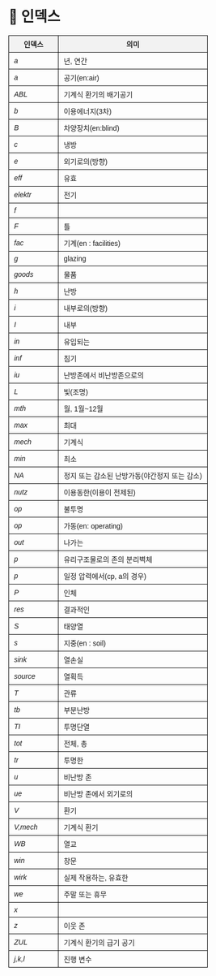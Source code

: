 # 🔹 인덱스

<!DOCTYPE html>
<html lang="ko">
<head>
  <meta charset="UTF-8">
  <title>인덱스 정의 표</title>
  <style>
    table {
      border-collapse: collapse;
      width: 100%;
      font-family: "Malgun Gothic", sans-serif;
      font-size: 14px;
    }
    th, td {
      border: 1px solid black;
      padding: 6px 10px;
      vertical-align: middle;
      text-align: left;
    }
    th {
      background-color: #f2f2f2;
      text-align: center;
    }
    i {
      font-style: italic;
    }
  </style>
</head>
<body>

<table>
  <tr>
    <th style="width: 25%;">인덱스</th>
    <th>의미</th>
  </tr>
  <tr><td><i>a</i></td><td>년, 연간</td></tr>
  <tr><td><i>a</i></td><td>공기(en:air)</td></tr>
  <tr><td><i>ABL</i></td><td>기계식 환기의 배기공기</td></tr>
  <tr><td><i>b</i></td><td>이용에너지(3차)</td></tr>
  <tr><td><i>B</i></td><td>차양장치(en:blind)</td></tr>
  <tr><td><i>c</i></td><td>냉방</td></tr>
  <tr><td><i>e</i></td><td>외기로의(방향)</td></tr>
  <tr><td><i>eff</i></td><td>유효</td></tr>
  <tr><td><i>elektr</i></td><td>전기</td></tr>
  <tr><td><i>f</i></td><td></td></tr>
  <tr><td><i>F</i></td><td>틀</td></tr>
  <tr><td><i>fac</i></td><td>기계(en : facilities)</td></tr>
  <tr><td><i>g</i></td><td>glazing</td></tr>
  <tr><td><i>goods</i></td><td>물품</td></tr>
  <tr><td><i>h</i></td><td>난방</td></tr>
  <tr><td><i>i</i></td><td>내부로의(방향)</td></tr>
  <tr><td><i>I</i></td><td>내부</td></tr>
  <tr><td><i>in</i></td><td>유입되는</td></tr>
   <tr><td><i>inf</i></td><td>침기</td></tr>
  <tr><td><i>iu</i></td><td>난방존에서 비난방존으로의</td></tr>
  <tr><td><i>L</i></td><td>빛(조명)</td></tr>
  <tr><td><i>mth</i></td><td>월, 1월~12월</td></tr>
  <tr><td><i>max</i></td><td>최대</td></tr>
  <tr><td><i>mech</i></td><td>기계식</td></tr>
  <tr><td><i>min</i></td><td>최소</td></tr>
  <tr><td><i>NA</i></td><td>정지 또는 감소된 난방가동(야간정지 또는 감소)</td></tr>
  <tr><td><i>nutz</i></td><td>이용동한(이용이 전제된)</td></tr>
  <tr><td><i>op</i></td><td>불투명</td></tr>
  <tr><td><i>op</i></td><td>가동(en: operating)</td></tr>
  <tr><td><i>out</i></td><td>나가는</td></tr>
  <tr><td><i>p</i></td><td>유리구조물로의 존의 분리벽체</td></tr>
  <tr><td><i>p</i></td><td>일정 압력에서(cp, a의 경우)</td></tr>
  <tr><td><i>P</i></td><td>인체</td></tr>
  <tr><td><i>res</i></td><td>결과적인</td></tr>
  <tr><td><i>S</i></td><td>태양열</td></tr>
  <tr><td><i>s</i></td><td>지중(en : soil)</td></tr>
  <tr><td><i>sink</i></td><td>열손실</td></tr>
  <tr><td><i>source</i></td><td>열획득</td></tr>
  <tr><td><i>T</i></td><td>관류</td></tr>
  <tr><td><i>tb</i></td><td>부분난방</td></tr>
  <tr><td><i>TI</i></td><td>투명단열</td></tr>
  <tr><td><i>tot</i></td><td>전체, 총</td></tr>
  <tr><td><i>tr</i></td><td>투명한</td></tr>
  <tr><td><i>u</i></td><td>비난방 존</td></tr>
  <tr><td><i>ue</i></td><td>비난방 존에서 외기로의</td></tr>
  <tr><td><i>V</i></td><td>환기</td></tr>
  <tr><td><i>V,mech</i></td><td>기계식 환기</td></tr>
  <tr><td><i>WB</i></td><td>열교</td></tr>
  <tr><td><i>win</i></td><td>창문</td></tr>
  <tr><td><i>wirk</i></td><td>실제 작용하는, 유효한</td></tr>
  <tr><td><i>we</i></td><td>주말 또는 휴무</td></tr>
  <tr><td><i>x</i></td><td></td></tr>
  <tr><td><i>z</i></td><td>이웃 존</td></tr>
  <tr><td><i>ZUL</i></td><td>기계식 환기의 급기 공기</td></tr>
  <tr><td><i>j,k,l</i></td><td>진행 변수</td></tr>
</table>

</body>
</html>
